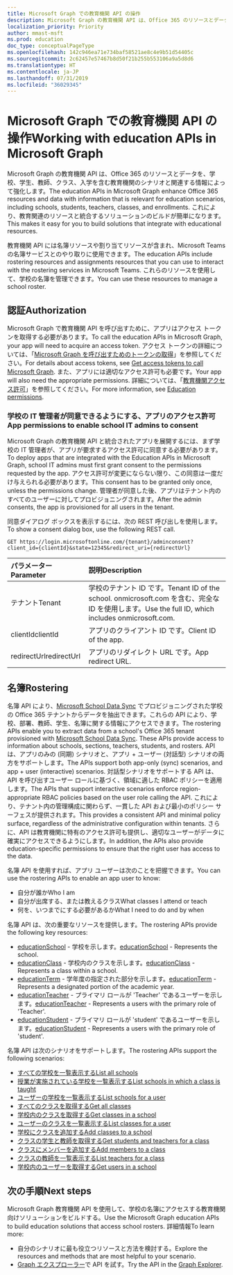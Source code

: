 ```yaml
---
title: Microsoft Graph での教育機関 API の操作
description: Microsoft Graph の教育機関 API は、Office 365 のリソースとデータを、学校、学生、教師、クラス、入学を含む教育機関のシナリオと関連する情報によって強化します。 これにより、教育関連のリソースと統合するソリューションのビルドが簡単になります。
localization_priority: Priority
author: mmast-msft
ms.prod: education
doc_type: conceptualPageType
ms.openlocfilehash: 142c946ea71e734baf58521ae8c4e9b51d54405c
ms.sourcegitcommit: 2c62457e57467b8d50f21b255b553106a9a5d8d6
ms.translationtype: HT
ms.contentlocale: ja-JP
ms.lasthandoff: 07/31/2019
ms.locfileid: "36029345"
---
```

# <a name="working-with-education-apis-in-microsoft-graph"></a><span data-ttu-id="c1969-104">Microsoft Graph での教育機関 API の操作</span><span class="sxs-lookup"><span data-stu-id="c1969-104">Working with education APIs in Microsoft Graph</span></span>

<span data-ttu-id="c1969-105">Microsoft Graph の教育機関 API は、Office 365 のリソースとデータを、学校、学生、教師、クラス、入学を含む教育機関のシナリオと関連する情報によって強化します。</span><span class="sxs-lookup"><span data-stu-id="c1969-105">The education APIs in Microsoft Graph enhance Office 365 resources and data with information that is relevant for education scenarios, including schools, students, teachers, classes, and enrollments.</span></span> <span data-ttu-id="c1969-106">これにより、教育関連のリソースと統合するソリューションのビルドが簡単になります。</span><span class="sxs-lookup"><span data-stu-id="c1969-106">This makes it easy for you to build solutions that integrate with educational resources.</span></span>

<span data-ttu-id="c1969-107">教育機関 API には名簿リソースや割り当てリソースが含まれ、Microsoft Teams の名簿サービスとのやり取りに使用できます。</span><span class="sxs-lookup"><span data-stu-id="c1969-107">The education APIs include rostering resources and assignments resources that you can use to interact with the rostering services in Microsoft Teams.</span></span> <span data-ttu-id="c1969-108">これらのリソースを使用して、学校の名簿を管理できます。</span><span class="sxs-lookup"><span data-stu-id="c1969-108">You can use these resources to manage a school roster.</span></span>

## <a name="authorization"></a><span data-ttu-id="c1969-109">認証</span><span class="sxs-lookup"><span data-stu-id="c1969-109">Authorization</span></span>

<span data-ttu-id="c1969-110">Microsoft Graph で教育機関 API を呼び出すために、アプリはアクセス トークンを取得する必要があります。</span><span class="sxs-lookup"><span data-stu-id="c1969-110">To call the education APIs in Microsoft Graph, your app will need to acquire an access token.</span></span> <span data-ttu-id="c1969-111">アクセス トークンの詳細については、「[Microsoft Graph を呼び出すためのトークンの取得](https://developer.microsoft.com/graph/docs/concepts/auth_overview)」を参照してください。</span><span class="sxs-lookup"><span data-stu-id="c1969-111">For details about access tokens, see [Get access tokens to call Microsoft Graph](https://developer.microsoft.com/graph/docs/concepts/auth_overview).</span></span> <span data-ttu-id="c1969-112">また、アプリには適切なアクセス許可も必要です。</span><span class="sxs-lookup"><span data-stu-id="c1969-112">Your app will also need the appropriate permissions.</span></span> <span data-ttu-id="c1969-113">詳細については、「[教育機関アクセス許可](/graph/permissions-reference#education-permissions)」を参照してください。</span><span class="sxs-lookup"><span data-stu-id="c1969-113">For more information, see [Education permissions](/graph/permissions-reference#education-permissions).</span></span> 

### <a name="app-permissions-to-enable-school-it-admins-to-consent"></a><span data-ttu-id="c1969-114">学校の IT 管理者が同意できるようにする、アプリのアクセス許可</span><span class="sxs-lookup"><span data-stu-id="c1969-114">App permissions to enable school IT admins to consent</span></span> 

<span data-ttu-id="c1969-115">Microsoft Graph の教育機関 API と統合されたアプリを展開するには、まず学校の IT 管理者が、アプリが要求するアクセス許可に同意する必要があります。</span><span class="sxs-lookup"><span data-stu-id="c1969-115">To deploy apps that are integrated with the Education APIs in Microsoft Graph, school IT admins must first grant consent to the permissions requested by the app.</span></span> <span data-ttu-id="c1969-116">アクセス許可が変更にならない限り、この同意は一度だけ与えられる必要があります。</span><span class="sxs-lookup"><span data-stu-id="c1969-116">This consent has to be granted only once, unless the permissions change.</span></span> <span data-ttu-id="c1969-117">管理者が同意した後、アプリはテナント内のすべてのユーザーに対してプロビジョニングされます。</span><span class="sxs-lookup"><span data-stu-id="c1969-117">After the admin consents, the app is provisioned for all users in the tenant.</span></span>

<span data-ttu-id="c1969-118">同意ダイアログ ボックスを表示するには、次の REST 呼び出しを使用します。</span><span class="sxs-lookup"><span data-stu-id="c1969-118">To show a consent dialog box, use the following REST call.</span></span>

```
GET https://login.microsoftonline.com/{tenant}/adminconsent?
client_id={clientId}&state=12345&redirect_uri={redirectUrl}
```

|<span data-ttu-id="c1969-119">パラメーター</span><span class="sxs-lookup"><span data-stu-id="c1969-119">Parameter</span></span>|<span data-ttu-id="c1969-120">説明</span><span class="sxs-lookup"><span data-stu-id="c1969-120">Description</span></span>|
|:--------|:----------|
|<span data-ttu-id="c1969-121">テナント</span><span class="sxs-lookup"><span data-stu-id="c1969-121">Tenant</span></span>|<span data-ttu-id="c1969-122">学校のテナント ID です。</span><span class="sxs-lookup"><span data-stu-id="c1969-122">Tenant ID of the school.</span></span> <span data-ttu-id="c1969-123">onmicrosoft.com を含む、完全な ID を使用します。</span><span class="sxs-lookup"><span data-stu-id="c1969-123">Use the full ID, which includes onmicrosoft.com.</span></span>|
|<span data-ttu-id="c1969-124">clientId</span><span class="sxs-lookup"><span data-stu-id="c1969-124">clientId</span></span>|<span data-ttu-id="c1969-125">アプリのクライアント ID です。</span><span class="sxs-lookup"><span data-stu-id="c1969-125">Client ID of the app.</span></span>|
|<span data-ttu-id="c1969-126">redirectUrl</span><span class="sxs-lookup"><span data-stu-id="c1969-126">redirectUrl</span></span>|<span data-ttu-id="c1969-127">アプリのリダイレクト URL です。</span><span class="sxs-lookup"><span data-stu-id="c1969-127">App redirect URL.</span></span>|


## <a name="rostering"></a><span data-ttu-id="c1969-128">名簿</span><span class="sxs-lookup"><span data-stu-id="c1969-128">Rostering</span></span>

<span data-ttu-id="c1969-129">名簿 API により、[Microsoft School Data Sync](https://sds.microsoft.com/) でプロビジョニングされた学校の Office 365 テナントからデータを抽出できます。これらの API により、学校、部署、教師、学生、名簿に関する情報にアクセスできます。</span><span class="sxs-lookup"><span data-stu-id="c1969-129">The rostering APIs enable you to extract data from a school's Office 365 tenant provisioned with [Microsoft School Data Sync](https://sds.microsoft.com/). These APIs provide access to information about schools, sections, teachers, students, and rosters.</span></span> <span data-ttu-id="c1969-130">API は、アプリのみの (同期) シナリオと、アプリ + ユーザー (対話型) シナリオの両方をサポートします。</span><span class="sxs-lookup"><span data-stu-id="c1969-130">The APIs support both app-only (sync) scenarios, and app + user (interactive) scenarios.</span></span> <span data-ttu-id="c1969-131">対話型シナリオをサポートする API は、API を呼び出すユーザー ロールに基づく、領域に適した RBAC ポリシーを適用します。</span><span class="sxs-lookup"><span data-stu-id="c1969-131">The APIs that support interactive scenarios enforce region-appropriate RBAC policies based on the user role calling the API.</span></span> <span data-ttu-id="c1969-132">これにより、テナント内の管理構成に関わらず、一貫した API および最小のポリシー サーフェスが提供されます。</span><span class="sxs-lookup"><span data-stu-id="c1969-132">This provides a consistent API and minimal policy surface, regardless of the administrative configuration within tenants.</span></span> <span data-ttu-id="c1969-133">さらに、API は教育機関に特有のアクセス許可も提供し、適切なユーザーがデータに確実にアクセスできるようにします。</span><span class="sxs-lookup"><span data-stu-id="c1969-133">In addition, the APIs also provide education-specific permissions to ensure that the right user has access to the data.</span></span>

<span data-ttu-id="c1969-134">名簿 API を使用すれば、アプリ ユーザーは次のことを把握できます。</span><span class="sxs-lookup"><span data-stu-id="c1969-134">You can use the rostering APIs to enable an app user to know:</span></span>

- <span data-ttu-id="c1969-135">自分が誰か</span><span class="sxs-lookup"><span data-stu-id="c1969-135">Who I am</span></span>
- <span data-ttu-id="c1969-136">自分が出席する、または教えるクラス</span><span class="sxs-lookup"><span data-stu-id="c1969-136">What classes I attend or teach</span></span>
- <span data-ttu-id="c1969-137">何を、いつまでにする必要があるか</span><span class="sxs-lookup"><span data-stu-id="c1969-137">What I need to do and by when</span></span>

<span data-ttu-id="c1969-138">名簿 API は、次の重要なリソースを提供します。</span><span class="sxs-lookup"><span data-stu-id="c1969-138">The rostering APIs provide the following key resources:</span></span>

- <span data-ttu-id="c1969-139">[educationSchool](educationschool.md) - 学校を示します。</span><span class="sxs-lookup"><span data-stu-id="c1969-139">[educationSchool](educationschool.md) - Represents the school.</span></span>
- <span data-ttu-id="c1969-140">[educationClass](educationclass.md) - 学校内のクラスを示します。</span><span class="sxs-lookup"><span data-stu-id="c1969-140">[educationClass](educationclass.md) - Represents a class within a school.</span></span>
- <span data-ttu-id="c1969-141">[educationTerm](educationterm.md) - 学年度の指定された部分を示します。</span><span class="sxs-lookup"><span data-stu-id="c1969-141">[educationTerm](educationterm.md) - Represents a designated portion of the academic year.</span></span>
- <span data-ttu-id="c1969-142">[educationTeacher](educationteacher.md) - プライマリ ロールが 'Teacher' であるユーザーを示します。</span><span class="sxs-lookup"><span data-stu-id="c1969-142">[educationTeacher](educationteacher.md) - Represents a users with the primary role of 'Teacher'.</span></span>
- <span data-ttu-id="c1969-143">[educationStudent](educationstudent.md) - プライマリ ロールが 'student' であるユーザーを示します。</span><span class="sxs-lookup"><span data-stu-id="c1969-143">[educationStudent](educationstudent.md) - Represents a users with the primary role of 'student'.</span></span>

<span data-ttu-id="c1969-144">名簿 API は次のシナリオをサポートします。</span><span class="sxs-lookup"><span data-stu-id="c1969-144">The rostering APIs support the following scenarios:</span></span>

- [<span data-ttu-id="c1969-145">すべての学校を一覧表示する</span><span class="sxs-lookup"><span data-stu-id="c1969-145">List all schools</span></span>](../api/educationroot-list-schools.md) 
- [<span data-ttu-id="c1969-146">授業が実施されている学校を一覧表示する</span><span class="sxs-lookup"><span data-stu-id="c1969-146">List schools in which a class is taught</span></span>](../api/educationclass-list-schools.md)
- [<span data-ttu-id="c1969-147">ユーザーの学校を一覧表示する</span><span class="sxs-lookup"><span data-stu-id="c1969-147">List schools for a user</span></span>](../api/educationuser-list-schools.md)
- [<span data-ttu-id="c1969-148">すべてのクラスを取得する</span><span class="sxs-lookup"><span data-stu-id="c1969-148">Get all classes</span></span>](../api/educationroot-list-classes.md)
- [<span data-ttu-id="c1969-149">学校内のクラスを取得する</span><span class="sxs-lookup"><span data-stu-id="c1969-149">Get classes in a school</span></span>](../api/educationschool-list-classes.md)
- [<span data-ttu-id="c1969-150">ユーザーのクラスを一覧表示する</span><span class="sxs-lookup"><span data-stu-id="c1969-150">List classes for a user</span></span>](../api/educationuser-list-classes.md)
- [<span data-ttu-id="c1969-151">学校にクラスを追加する</span><span class="sxs-lookup"><span data-stu-id="c1969-151">Add classes to a school</span></span>](../api/educationschool-post-classes.md)
- [<span data-ttu-id="c1969-152">クラスの学生と教師を取得する</span><span class="sxs-lookup"><span data-stu-id="c1969-152">Get students and teachers for a class</span></span>](../api/educationclass-list-members.md)
- [<span data-ttu-id="c1969-153">クラスにメンバーを追加する</span><span class="sxs-lookup"><span data-stu-id="c1969-153">Add members to a class</span></span>](../api/educationclass-post-members.md) 
- [<span data-ttu-id="c1969-154">クラスの教師を一覧表示する</span><span class="sxs-lookup"><span data-stu-id="c1969-154">List teachers for a class</span></span>](../api/educationclass-list-teachers.md)
- [<span data-ttu-id="c1969-155">学校内のユーザーを取得する</span><span class="sxs-lookup"><span data-stu-id="c1969-155">Get users in a school</span></span>](../api/educationschool-list-users.md)

<!-- Should you list delete scenarios here as well? -->

## <a name="next-steps"></a><span data-ttu-id="c1969-156">次の手順</span><span class="sxs-lookup"><span data-stu-id="c1969-156">Next steps</span></span>
<span data-ttu-id="c1969-157">Microsoft Graph 教育機関 API を使用して、学校の名簿にアクセスする教育機関向けソリューションをビルドする。</span><span class="sxs-lookup"><span data-stu-id="c1969-157">Use the Microsoft Graph education APIs to build education solutions that access school rosters.</span></span> <span data-ttu-id="c1969-158">詳細情報</span><span class="sxs-lookup"><span data-stu-id="c1969-158">To learn more:</span></span>

- <span data-ttu-id="c1969-159">自分のシナリオに最も役立つリソースと方法を検討する。</span><span class="sxs-lookup"><span data-stu-id="c1969-159">Explore the resources and methods that are most helpful to your scenario.</span></span>
- <span data-ttu-id="c1969-160">[Graph エクスプローラー](https://developer.microsoft.com/graph/graph-explorer)で API を試す。</span><span class="sxs-lookup"><span data-stu-id="c1969-160">Try the API in the [Graph Explorer](https://developer.microsoft.com/graph/graph-explorer).</span></span>

